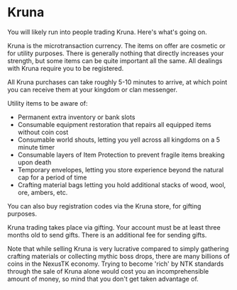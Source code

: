 # Kruna

You will likely run into people trading Kruna. Here's what's going on.

Kruna is the microtransaction currency. The items on offer are cosmetic or for utility purposes. There is generally nothing that directly increases your strength, but some items can be quite important all the same. All dealings with Kruna require you to be registered.

All Kruna purchases can take roughly 5-10 minutes to arrive, at which point you can receive them at your kingdom or clan messenger.

Utility items to be aware of:

- Permanent extra inventory or bank slots
- Consumable equipment restoration that repairs all equipped items without coin cost
- Consumable world shouts, letting you yell across all kingdoms on a 5 minute timer
- Consumable layers of Item Protection to prevent fragile items breaking upon death
- Temporary envelopes, letting you store experience beyond the natural cap for a period of time
- Crafting material bags letting you hold additional stacks of wood, wool, ore, ambers, etc.

You can also buy registration codes via the Kruna store, for gifting purposes.

Kruna trading takes place via gifting. Your account must be at least three months old to send gifts. There is an additional fee for sending gifts.

Note that while selling Kruna is very lucrative compared to simply gathering crafting materials or collecting mythic boss drops, there are many billions of coins in the NexusTK economy. Trying to become 'rich' by NTK standards through the sale of Kruna alone would cost you an incomprehensible amount of money, so mind that you don't get taken advantage of.

